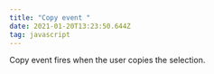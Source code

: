 ```yaml
---
title: "Copy event "
date: 2021-01-20T13:23:50.644Z
tag: javascript
---
```

Copy event fires when the user copies the selection.